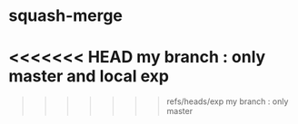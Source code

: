 # squash-merge

<<<<<<< HEAD
my branch : only master and local exp
=======
>>>>>>> refs/heads/exp
my branch : only master
